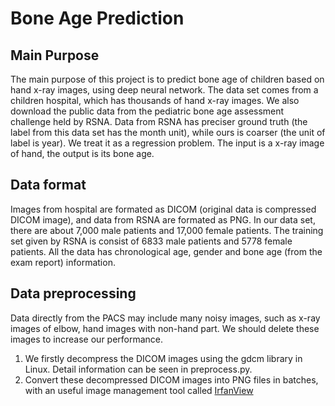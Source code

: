 # Bone Age Prediction
## Main Purpose
The main purpose of this project is to predict bone age of children based on hand x-ray images, using deep neural network. The data set comes from a children hospital, which has thousands of hand x-ray images. We also download the public data from the pediatric bone age assessment challenge held by RSNA. Data from RSNA has preciser ground truth (the label from this data set has the month unit), while ours is coarser (the unit of label is year).
We treat it as a regression problem. The input is a x-ray image of hand, the output is its bone age.
## Data format
Images from hospital are formated as DICOM (original data is compressed DICOM image), and data from RSNA are formated as PNG.
In our data set, there are about 7,000 male patients and 17,000 female patients. 
The training set given by RSNA is consist of 6833 male patients and 5778 female patients.
All the data has chronological age, gender and bone age (from the exam report) information.
## Data preprocessing
Data directly from the PACS may include many noisy images, such as x-ray images of elbow, hand images with non-hand part. We should delete these images to increase our performance.
1. We firstly decompress the DICOM images using the gdcm library in Linux. Detail information can be seen in preprocess.py.
2. Convert these decompressed DICOM images into PNG files in batches, with an useful image management tool called [IrfanView](http://deanvaughan.org/wordpress/2013/05/how-to-batch-convert-dicom-to-jpeg/)
